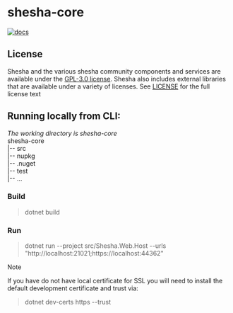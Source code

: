 shesha-core
========================


[![docs](https://badgen.net/badge/docs/Shesha/latest?version=latest)](https://docs.shesha.io/docs/get-started/Introduction)

## License

Shesha and the various shesha community components and services are available under the [GPL-3.0 license](https://opensource.org/licenses/GPL-3.0). Shesha also includes external libraries that are available under a variety of licenses. See [LICENSE](https://github.com/boxfusion/shesha-core/blob/HEAD/LICENSE) for the full license text

## Running locally from CLI:

*The working directory is shesha-core*  
shesha-core  
 |-- src  
 |-- nupkg  
 |-- .nuget  
 |-- test  
 |-- ...

### Build

> dotnet build 

### Run

> dotnet run --project src/Shesha.Web.Host --urls "http://localhost:21021;https://localhost:44362"

> [!NOTE]
> If you have do not have local certificate for SSL you will need to install the default development certificate and trust via:
>> dotnet dev-certs https --trust
